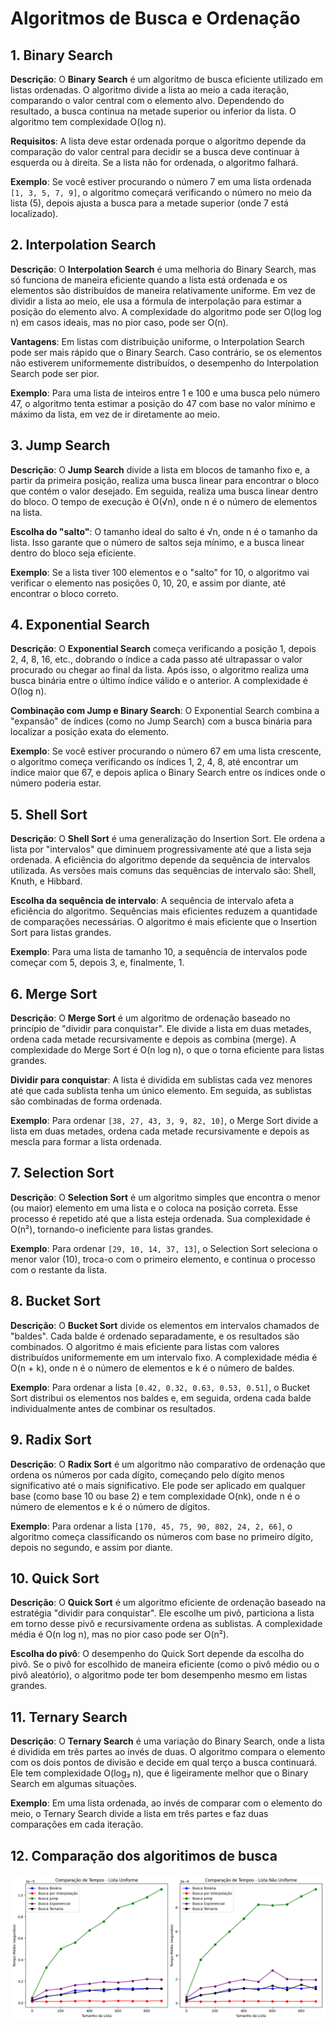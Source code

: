 # Algoritmos de Busca e Ordenação

## 1. Binary Search
**Descrição**: O **Binary Search** é um algoritmo de busca eficiente utilizado em listas ordenadas. O algoritmo divide a lista ao meio a cada iteração, comparando o valor central com o elemento alvo. Dependendo do resultado, a busca continua na metade superior ou inferior da lista. O algoritmo tem complexidade O(log n).

**Requisitos**: A lista deve estar ordenada porque o algoritmo depende da comparação do valor central para decidir se a busca deve continuar à esquerda ou à direita. Se a lista não for ordenada, o algoritmo falhará.

**Exemplo**: Se você estiver procurando o número 7 em uma lista ordenada `[1, 3, 5, 7, 9]`, o algoritmo começará verificando o número no meio da lista (5), depois ajusta a busca para a metade superior (onde 7 está localizado).

## 2. Interpolation Search
**Descrição**: O **Interpolation Search** é uma melhoria do Binary Search, mas só funciona de maneira eficiente quando a lista está ordenada e os elementos são distribuídos de maneira relativamente uniforme. Em vez de dividir a lista ao meio, ele usa a fórmula de interpolação para estimar a posição do elemento alvo. A complexidade do algoritmo pode ser O(log log n) em casos ideais, mas no pior caso, pode ser O(n).

**Vantagens**: Em listas com distribuição uniforme, o Interpolation Search pode ser mais rápido que o Binary Search. Caso contrário, se os elementos não estiverem uniformemente distribuídos, o desempenho do Interpolation Search pode ser pior.

**Exemplo**: Para uma lista de inteiros entre 1 e 100 e uma busca pelo número 47, o algoritmo tenta estimar a posição do 47 com base no valor mínimo e máximo da lista, em vez de ir diretamente ao meio.

## 3. Jump Search
**Descrição**: O **Jump Search** divide a lista em blocos de tamanho fixo e, a partir da primeira posição, realiza uma busca linear para encontrar o bloco que contém o valor desejado. Em seguida, realiza uma busca linear dentro do bloco. O tempo de execução é O(√n), onde n é o número de elementos na lista.

**Escolha do "salto"**: O tamanho ideal do salto é √n, onde n é o tamanho da lista. Isso garante que o número de saltos seja mínimo, e a busca linear dentro do bloco seja eficiente.

**Exemplo**: Se a lista tiver 100 elementos e o "salto" for 10, o algoritmo vai verificar o elemento nas posições 0, 10, 20, e assim por diante, até encontrar o bloco correto.

## 4. Exponential Search
**Descrição**: O **Exponential Search** começa verificando a posição 1, depois 2, 4, 8, 16, etc., dobrando o índice a cada passo até ultrapassar o valor procurado ou chegar ao final da lista. Após isso, o algoritmo realiza uma busca binária entre o último índice válido e o anterior. A complexidade é O(log n).

**Combinação com Jump e Binary Search**: O Exponential Search combina a "expansão" de índices (como no Jump Search) com a busca binária para localizar a posição exata do elemento.

**Exemplo**: Se você estiver procurando o número 67 em uma lista crescente, o algoritmo começa verificando os índices 1, 2, 4, 8, até encontrar um índice maior que 67, e depois aplica o Binary Search entre os índices onde o número poderia estar.

## 5. Shell Sort
**Descrição**: O **Shell Sort** é uma generalização do Insertion Sort. Ele ordena a lista por "intervalos" que diminuem progressivamente até que a lista seja ordenada. A eficiência do algoritmo depende da sequência de intervalos utilizada. As versões mais comuns das sequências de intervalo são: Shell, Knuth, e Hibbard.

**Escolha da sequência de intervalo**: A sequência de intervalo afeta a eficiência do algoritmo. Sequências mais eficientes reduzem a quantidade de comparações necessárias. O algoritmo é mais eficiente que o Insertion Sort para listas grandes.

**Exemplo**: Para uma lista de tamanho 10, a sequência de intervalos pode começar com 5, depois 3, e, finalmente, 1.

## 6. Merge Sort
**Descrição**: O **Merge Sort** é um algoritmo de ordenação baseado no princípio de "dividir para conquistar". Ele divide a lista em duas metades, ordena cada metade recursivamente e depois as combina (merge). A complexidade do Merge Sort é O(n log n), o que o torna eficiente para listas grandes.

**Dividir para conquistar**: A lista é dividida em sublistas cada vez menores até que cada sublista tenha um único elemento. Em seguida, as sublistas são combinadas de forma ordenada.

**Exemplo**: Para ordenar `[38, 27, 43, 3, 9, 82, 10]`, o Merge Sort divide a lista em duas metades, ordena cada metade recursivamente e depois as mescla para formar a lista ordenada.

## 7. Selection Sort
**Descrição**: O **Selection Sort** é um algoritmo simples que encontra o menor (ou maior) elemento em uma lista e o coloca na posição correta. Esse processo é repetido até que a lista esteja ordenada. Sua complexidade é O(n²), tornando-o ineficiente para listas grandes.

**Exemplo**: Para ordenar `[29, 10, 14, 37, 13]`, o Selection Sort seleciona o menor valor (10), troca-o com o primeiro elemento, e continua o processo com o restante da lista.

## 8. Bucket Sort
**Descrição**: O **Bucket Sort** divide os elementos em intervalos chamados de "baldes". Cada balde é ordenado separadamente, e os resultados são combinados. O algoritmo é mais eficiente para listas com valores distribuídos uniformemente em um intervalo fixo. A complexidade média é O(n + k), onde n é o número de elementos e k é o número de baldes.

**Exemplo**: Para ordenar a lista `[0.42, 0.32, 0.63, 0.53, 0.51]`, o Bucket Sort distribui os elementos nos baldes e, em seguida, ordena cada balde individualmente antes de combinar os resultados.

## 9. Radix Sort
**Descrição**: O **Radix Sort** é um algoritmo não comparativo de ordenação que ordena os números por cada dígito, começando pelo dígito menos significativo até o mais significativo. Ele pode ser aplicado em qualquer base (como base 10 ou base 2) e tem complexidade O(nk), onde n é o número de elementos e k é o número de dígitos.

**Exemplo**: Para ordenar a lista `[170, 45, 75, 90, 802, 24, 2, 66]`, o algoritmo começa classificando os números com base no primeiro dígito, depois no segundo, e assim por diante.

## 10. Quick Sort
**Descrição**: O **Quick Sort** é um algoritmo eficiente de ordenação baseado na estratégia "dividir para conquistar". Ele escolhe um pivô, particiona a lista em torno desse pivô e recursivamente ordena as sublistas. A complexidade média é O(n log n), mas no pior caso pode ser O(n²).

**Escolha do pivô**: O desempenho do Quick Sort depende da escolha do pivô. Se o pivô for escolhido de maneira eficiente (como o pivô médio ou o pivô aleatório), o algoritmo pode ter bom desempenho mesmo em listas grandes.

## 11. Ternary Search
**Descrição**: O **Ternary Search** é uma variação do Binary Search, onde a lista é dividida em três partes ao invés de duas. O algoritmo compara o elemento com os dois pontos de divisão e decide em qual terço a busca continuará. Ele tem complexidade O(log₃ n), que é ligeiramente melhor que o Binary Search em algumas situações.

**Exemplo**: Em uma lista ordenada, ao invés de comparar com o elemento do meio, o Ternary Search divide a lista em três partes e faz duas comparações em cada iteração.

## 12. Comparação dos algoritimos de busca
![algoritimos de busca](assets/comparcao_alg_busca.png)